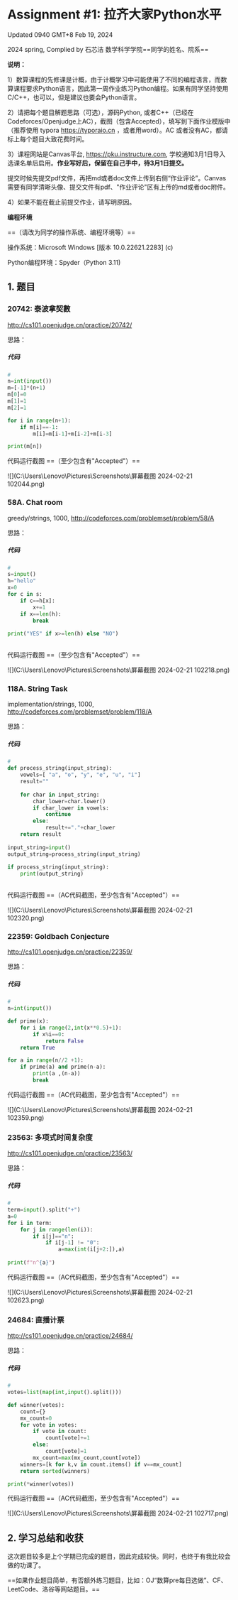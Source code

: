 # Assignment #1: 拉齐大家Python水平

Updated 0940 GMT+8 Feb 19, 2024

2024 spring, Complied by 石芯洁 数学科学学院==同学的姓名、院系==



**说明：**

1）数算课程的先修课是计概，由于计概学习中可能使用了不同的编程语言，而数算课程要求Python语言，因此第一周作业练习Python编程。如果有同学坚持使用C/C++，也可以，但是建议也要会Python语言。

2）请把每个题目解题思路（可选），源码Python, 或者C++（已经在Codeforces/Openjudge上AC），截图（包含Accepted），填写到下面作业模版中（推荐使用 typora https://typoraio.cn ，或者用word）。AC 或者没有AC，都请标上每个题目大致花费时间。

3）课程网站是Canvas平台, https://pku.instructure.com, 学校通知3月1日导入选课名单后启用。**作业写好后，保留在自己手中，待3月1日提交。**

提交时候先提交pdf文件，再把md或者doc文件上传到右侧“作业评论”。Canvas需要有同学清晰头像、提交文件有pdf、"作业评论"区有上传的md或者doc附件。

4）如果不能在截止前提交作业，请写明原因。



**编程环境**

==（请改为同学的操作系统、编程环境等）==

操作系统：Microsoft Windows [版本 10.0.22621.2283] (c)

Python编程环境：Spyder（Python 3.11)



## 1. 题目

### 20742: 泰波拿契數

http://cs101.openjudge.cn/practice/20742/



思路：



##### 代码

```python
# 
n=int(input())
m=[-1]*(n+1)
m[0]=0
m[1]=1
m[2]=1

for i in range(n+1):
    if m[i]==-1:
        m[i]=m[i-1]+m[i-2]+m[i-3]

print(m[n])
```



代码运行截图 ==（至少包含有"Accepted"）==

![](C:\Users\Lenovo\Pictures\Screenshots\屏幕截图 2024-02-21 102044.png)



### 58A. Chat room

greedy/strings, 1000, http://codeforces.com/problemset/problem/58/A



思路：



##### 代码

```python
# 
s=input()
h="hello"
x=0
for c in s:
    if c==h[x]:
        x+=1
    if x==len(h):
        break
    
print("YES" if x>=len(h) else "NO")
   
```



代码运行截图 ==（至少包含有"Accepted"）==

![](C:\Users\Lenovo\Pictures\Screenshots\屏幕截图 2024-02-21 102218.png)



### 118A. String Task

implementation/strings, 1000, http://codeforces.com/problemset/problem/118/A



思路：



##### 代码

```python
# 
def process_string(input_string):
    vowels=[ "a", "o", "y", "e", "u", "i"]
    result=""
    
    for char in input_string:
        char_lower=char.lower()
        if char_lower in vowels:
            continue
        else:
            result+="."+char_lower
    return result
 
input_string=input()
output_string=process_string(input_string)
 
if process_string(input_string):
    print(output_string)
 
```



代码运行截图 ==（AC代码截图，至少包含有"Accepted"）==

![](C:\Users\Lenovo\Pictures\Screenshots\屏幕截图 2024-02-21 102320.png)



### 22359: Goldbach Conjecture

http://cs101.openjudge.cn/practice/22359/



思路：



##### 代码

```python
# 
n=int(input())

def prime(x):
    for i in range(2,int(x**0.5)+1):
        if x%i==0:
            return False
    return True

for a in range(n//2 +1):
    if prime(a) and prime(n-a):
        print(a ,(n-a))
        break
```



代码运行截图 ==（AC代码截图，至少包含有"Accepted"）==

![](C:\Users\Lenovo\Pictures\Screenshots\屏幕截图 2024-02-21 102359.png)



### 23563: 多项式时间复杂度

http://cs101.openjudge.cn/practice/23563/



思路：



##### 代码

```python
# 
term=input().split("+")
a=0
for i in term:
    for j in range(len(i)):
        if i[j]=="n":
            if i[j-1] != "0":
                a=max(int(i[j+2:]),a)
                
print(f"n^{a}")
```



代码运行截图 ==（AC代码截图，至少包含有"Accepted"）==

![](C:\Users\Lenovo\Pictures\Screenshots\屏幕截图 2024-02-21 102623.png)



### 24684: 直播计票

http://cs101.openjudge.cn/practice/24684/



思路：



##### 代码

```python
# 
votes=list(map(int,input().split()))

def winner(votes):
    count={}
    mx_count=0
    for vote in votes:
        if vote in count:
            count[vote]+=1
        else:
            count[vote]=1
        mx_count=max(mx_count,count[vote])
    winners=[k for k,v in count.items() if v==mx_count]
    return sorted(winners)

print(*winner(votes))
```



代码运行截图 ==（AC代码截图，至少包含有"Accepted"）==

![](C:\Users\Lenovo\Pictures\Screenshots\屏幕截图 2024-02-21 102717.png)



## 2. 学习总结和收获

这次题目较多是上个学期已完成的题目，因此完成较快。同时，也终于有我比较会做的功课了。

==如果作业题目简单，有否额外练习题目，比如：OJ“数算pre每日选做”、CF、LeetCode、洛谷等网站题目。==





